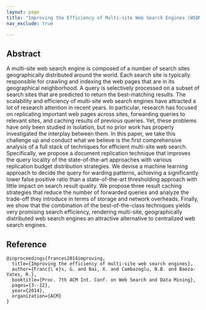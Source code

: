 ```yaml
---
layout: page
title: "Improving the Efficiency of Multi-site Web Search Engines (WSDM 2014)"
nav_exclude: true

---
```



## Abstract
A multi-site web search engine is composed of a number
of search sites geographically distributed around the world.
Each search site is typically responsible for crawling and indexing the web pages that
are in its geographical neighborhood. A query is selectively processed on a subset of search
sites that are predicted to return the best-matching results.
The scalability and efficiency of multi-site web search engines have attracted a lot of research attention in recent
years. In particular, research has focused on replicating important web pages across sites, forwarding queries to
relevant sites, and caching results of previous queries. Yet, these problems have only been studied in isolation,
but no prior work has properly investigated the interplay between them.
In this paper, we take this challenge up and conduct what we believe is the first comprehensive analysis of a full stack
of techniques for efficient multi-site web search. Specifically, we propose a document replication technique that improves
the query locality of the state-of-the-art approaches with various replication budget distribution strategies.
We devise a machine learning approach to decide the query for warding patterns,
achieving a significantly lower false positive ratio than a state-of-the-art thresholding approach with
little impact on search result quality. We propose three result caching strategies that reduce the number of forwarded
queries and analyze the trade-off they introduce in terms of storage and network overheads. Finally, we show that the
combination of the best-of-the-class techniques yields very promising search efficiency, rendering multi-site,
geographically distributed web search engines an attractive alternative to centralized web search engines.


## Reference

	@inproceedings{frances2014improving,
	  title={Improving the efficiency of multi-site web search engines},
	  author={Franc{\`e}s, G. and Bai, X. and Cambazoglu, B.B. and Baeza-Yates, R.},
	  booktitle={Proc. 7th ACM Int. Conf. on Web Search and Data Mining},
	  pages={3--12},
	  year={2014},
	  organization={ACM}
	}